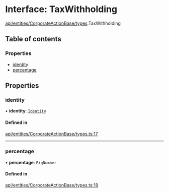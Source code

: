 # Interface: TaxWithholding

[api/entities/CorporateActionBase/types](../wiki/api.entities.CorporateActionBase.types).TaxWithholding

## Table of contents

### Properties

- [identity](../wiki/api.entities.CorporateActionBase.types.TaxWithholding#identity)
- [percentage](../wiki/api.entities.CorporateActionBase.types.TaxWithholding#percentage)

## Properties

### identity

• **identity**: [`Identity`](../wiki/api.entities.Identity.Identity)

#### Defined in

[api/entities/CorporateActionBase/types.ts:17](https://github.com/PolymeshAssociation/polymesh-sdk/blob/079537ad/src/api/entities/CorporateActionBase/types.ts#L17)

___

### percentage

• **percentage**: `BigNumber`

#### Defined in

[api/entities/CorporateActionBase/types.ts:18](https://github.com/PolymeshAssociation/polymesh-sdk/blob/079537ad/src/api/entities/CorporateActionBase/types.ts#L18)
